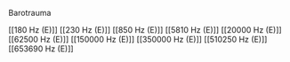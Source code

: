 Barotrauma

[[180 Hz (E)]]
[[230 Hz (E)]]
[[850 Hz (E)]]
[[5810 Hz (E)]]
[[20000 Hz (E)]]
[[62500 Hz (E)]]
[[150000 Hz (E)]]
[[350000 Hz (E)]]
[[510250 Hz (E)]]
[[653690 Hz (E)]]